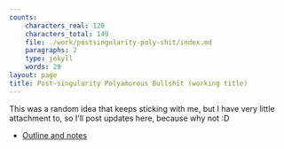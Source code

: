 ```yaml
---
counts:
    characters_real: 120
    characters_total: 149
    file: ./work/postsingularity-poly-shit/index.md
    paragraphs: 2
    type: jekyll
    words: 29
layout: page
title: Post-singularity Polyamorous Bullshit (working title)
---
```


This was a random idea that keeps sticking with me, but I have very little attachment to, so I'll post updates here, because why not :D

* [Outline and notes](outline)
